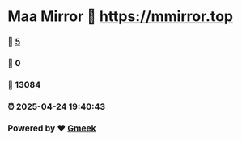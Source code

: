 # Maa Mirror :link: https://mmirror.top 
### :page_facing_up: [5](https://mmirror.top/tag.html) 
### :speech_balloon: 0 
### :hibiscus: 13084 
### :alarm_clock: 2025-04-24 19:40:43 
### Powered by :heart: [Gmeek](https://github.com/Meekdai/Gmeek)
